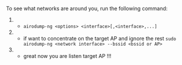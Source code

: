 To see what networks are around you, run the following command:
1. - `airodump-ng <options> <interface>[,<interface>,...]`
2. - if want to concentrate on the target AP and ignore the rest `sudo airodump-ng <network interface> --bssid <bssid or AP>`
3. - great now you are listen target AP !!!
